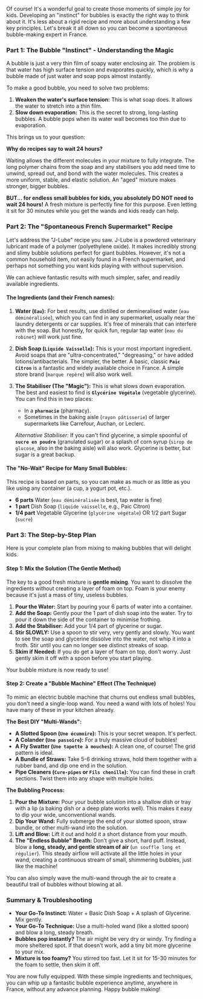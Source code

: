 Of course! It's a wonderful goal to create those moments of simple joy for kids. Developing an "instinct" for bubbles is exactly the right way to think about it. It's less about a rigid recipe and more about understanding a few key principles. Let's break it all down so you can become a spontaneous bubble-making expert in France.

### Part 1: The Bubble "Instinct" - Understanding the Magic

A bubble is just a very thin film of soapy water enclosing air. The problem is that water has high surface tension and evaporates quickly, which is why a bubble made of just water and soap pops almost instantly.

To make a good bubble, you need to solve two problems:
1.  **Weaken the water's surface tension:** This is what soap does. It allows the water to stretch into a thin film.
2.  **Slow down evaporation:** This is the secret to strong, long-lasting bubbles. A bubble pops when its water wall becomes too thin due to evaporation.

This brings us to your question:

**Why do recipes say to wait 24 hours?**

Waiting allows the different molecules in your mixture to fully integrate. The long polymer chains from the soap and any stabilisers you add need time to unwind, spread out, and bond with the water molecules. This creates a more uniform, stable, and elastic solution. An "aged" mixture makes stronger, bigger bubbles.

**BUT... for endless small bubbles for kids, you absolutely DO NOT need to wait 24 hours!** A fresh mixture is perfectly fine for this purpose. Even letting it sit for 30 minutes while you get the wands and kids ready can help.

### Part 2: The "Spontaneous French Supermarket" Recipe

Let's address the "J-Lube" recipe you saw. J-Lube is a powdered veterinary lubricant made of a polymer (polyethylene oxide). It makes incredibly strong and slimy bubble solutions perfect for giant bubbles. However, it's not a common household item, not easily found in a French supermarket, and perhaps not something you want kids playing with without supervision.

We can achieve fantastic results with much simpler, safer, and readily available ingredients.

#### The Ingredients (and their French names):

1.  **Water (`Eau`):** For best results, use distilled or demineralised water (`eau déminéralisée`), which you can find in any supermarket, usually near the laundry detergents or car supplies. It's free of minerals that can interfere with the soap. But honestly, for quick fun, regular tap water (`eau du robinet`) will work just fine.
2.  **Dish Soap (`Liquide Vaisselle`):** This is your most important ingredient. Avoid soaps that are "ultra-concentrated," "degreasing," or have added lotions/antibacterials. The simpler, the better. A basic, classic **`Paic Citron`** is a fantastic and widely available choice in France. A simple store brand (`marque repère`) will also work well.
3.  **The Stabiliser (The "Magic"):** This is what slows down evaporation. The best and easiest to find is **`Glycérine Végétale`** (vegetable glycerine). You can find this in two places:
    * In a **`pharmacie`** (pharmacy).
    * Sometimes in the baking aisle (`rayon pâtisserie`) of larger supermarkets like Carrefour, Auchan, or Leclerc.

    *Alternative Stabiliser:* If you can't find glycerine, a simple spoonful of **`sucre en poudre`** (granulated sugar) or a splash of corn syrup (`sirop de glucose`, also in the baking aisle) will also work. Glycerine is better, but sugar is a great backup.

#### The "No-Wait" Recipe for Many Small Bubbles:

This recipe is based on parts, so you can make as much or as little as you like using any container (a cup, a yogurt pot, etc.).

* **6 parts** Water (`eau déminéralisée` is best, tap water is fine)
* **1 part** Dish Soap (`liquide vaisselle`, e.g., Paic Citron)
* **1/4 part** Vegetable Glycerine (`glycérine végétale`) OR 1/2 part Sugar (`sucre`)

### Part 3: The Step-by-Step Plan

Here is your complete plan from mixing to making bubbles that will delight kids.

#### Step 1: Mix the Solution (The Gentle Method)

The key to a good fresh mixture is **gentle mixing**. You want to dissolve the ingredients without creating a layer of foam on top. Foam is your enemy because it's just a mass of tiny, useless bubbles.

1.  **Pour the Water:** Start by pouring your 6 parts of water into a container.
2.  **Add the Soap:** Gently pour the 1 part of dish soap into the water. Try to pour it down the side of the container to minimise frothing.
3.  **Add the Stabiliser:** Add your 1/4 part of glycerine or sugar.
4.  **Stir SLOWLY:** Use a spoon to stir very, very gently and slowly. You want to see the soap and glycerine dissolve into the water, not whip it into a froth. Stir until you can no longer see distinct streaks of soap.
5.  **Skim if Needed:** If you do get a layer of foam on top, don't worry. Just gently skim it off with a spoon before you start playing.

Your bubble mixture is now ready to use!

#### Step 2: Create a "Bubble Machine" Effect (The Technique)

To mimic an electric bubble machine that churns out endless small bubbles, you don't need a single-loop wand. You need a wand with lots of holes! You have many of these in your kitchen already.

**The Best DIY "Multi-Wands":**

* **A Slotted Spoon (`Une écumoire`):** This is your secret weapon. It's perfect.
* **A Colander (`Une passoire`):** For a truly massive cloud of bubbles!
* **A Fly Swatter (`Une tapette à mouches`):** A clean one, of course! The grid pattern is ideal.
* **A Bundle of Straws:** Take 5-6 drinking straws, hold them together with a rubber band, and dip one end in the solution.
* **Pipe Cleaners (`Cure-pipes` or `Fils chenille`):** You can find these in craft sections. Twist them into any shape with multiple holes.

**The Bubbling Process:**

1.  **Pour the Mixture:** Pour your bubble solution into a shallow dish or tray with a lip (a baking dish or a deep plate works well). This makes it easy to dip your wide, unconventional wands.
2.  **Dip Your Wand:** Fully submerge the end of your slotted spoon, straw bundle, or other multi-wand into the solution.
3.  **Lift and Blow:** Lift it out and hold it a short distance from your mouth.
4.  **The "Endless Bubble" Breath:** Don't give a short, hard puff. Instead, blow a **long, steady, and gentle stream of air** (`un souffle long et régulier`). This steady airflow will activate all the little holes in your wand, creating a continuous stream of small, shimmering bubbles, just like the machine!

You can also simply wave the multi-wand through the air to create a beautiful trail of bubbles without blowing at all.

### Summary & Troubleshooting

* **Your Go-To Instinct:** Water + Basic Dish Soap + A splash of Glycerine. Mix gently.
* **Your Go-To Technique:** Use a multi-holed wand (like a slotted spoon) and blow a long, steady breath.
* **Bubbles pop instantly?** The air might be very dry or windy. Try finding a more sheltered spot. If that doesn't work, add a tiny bit more glycerine to your mix.
* **Mixture is too foamy?** You stirred too fast. Let it sit for 15-30 minutes for the foam to settle, then skim it off.

You are now fully equipped. With these simple ingredients and techniques, you can whip up a fantastic bubble experience anytime, anywhere in France, without any advance planning. Happy bubble making!